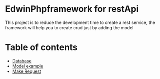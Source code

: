 # EdwinPhpframework for restApi
This project is to reduce the development time to create 
a rest service, the framework will help you to create crud just by adding the model

# Table of contents
* [Database](#database)
* [Model example](#model-example)
* [Make Request](#make-request)